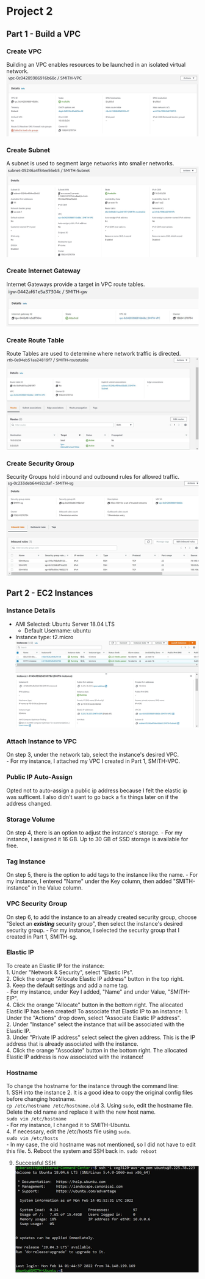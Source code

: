 # Project 2

## Part 1 - Build a VPC

### Create VPC   
Building an VPC enables resources to be launched in an isolated virtual network. 
![SMITH-VPC created](https://github.com/WSU-kduncan/ceg3120-cybersmith-22/blob/main/Projects/Project2/images/vpc.JPG)

### Create Subnet   
   A subnet is used to segment large networks into smaller networks. 
   ![SMITH-Subnet created](https://github.com/WSU-kduncan/ceg3120-cybersmith-22/blob/main/Projects/Project2/images/subnet.JPG)

### Create Internet Gateway   
   Internet Gateways provide a target in VPC route tables.
   ![SMITH-gw created](https://github.com/WSU-kduncan/ceg3120-cybersmith-22/blob/main/Projects/Project2/images/gw.JPG)

### Create Route Table   
   Route Tables are used to determine where network traffic is directed. 
   ![SMITH-routetable created](https://github.com/WSU-kduncan/ceg3120-cybersmith-22/blob/main/Projects/Project2/images/rt.JPG)

### Create Security Group   
   Security Groups hold inbound and outbound rules for allowed traffic. 
   ![SMITH-sg created](https://github.com/WSU-kduncan/ceg3120-cybersmith-22/blob/main/Projects/Project2/images/sg_full.JPG)


## Part 2 - EC2 Instances
### Instance Details  
   - AMI Selected: Ubuntu Server 18.04 LTS 
      - Default Username: ubuntu
   - Instance type: t2.micro 
   ![instance details](https://github.com/WSU-kduncan/ceg3120-cybersmith-22/blob/main/Projects/Project2/images/instance.JPG)

### Attach Instance to VPC   
   On step 3, under the network tab, select the instance's desired VPC.  
      - For my instance, I attached my VPC I created in Part 1, SMITH-VPC.

### Public IP Auto-Assign   
   Opted not to auto-assign a public ip address because I felt the elastic ip was sufficent. I also didn't want to go back a fix things later on if the address changed.  

### Storage Volume   
   On step 4, there is an option to adjust the instance's storage. 
      - For my instance, I assigned it 16 GB. Up to 30 GB of SSD storage is available for free.  

### Tag Instance   
   On step 5, there is the option to add tags to the instance like the name. 
      - For my instance, I entered "Name" under the Key column, then added "SMITH-instance" in the Value column.  

### VPC Security Group   
   On step 6, to add the instance to an already created security group, choose "Select an ***existing*** security group", then select the instance's desired security group. 
      - For my instance, I selected the security group that I created in Part 1, SMITH-sg.  

### Elastic IP   
   To create an Elastic IP for the instance:   
        1.  Under "Network & Security", select "Elastic IPs".  
        2.  Click the orange "Allocate Elastic IP address" button in the top right.   
        3. Keep the default settings and add a name tag.   
            - For my instance, under Key I added, "Name" and under Value, "SMITH-EIP".   
        4. Click the orange "Allocate" button in the bottom right. The allocated Elastic IP has been created! 
   To associate that Elastic IP to an instance: 
        1. Under the "Actions" drop down, select "Associate Elastic IP address".  
        2. Under "Instance" select the instance that will be associated with the Elastic IP.   
        3. Under "Private IP address" select select the given address. This is the IP address that is already associated with the instance.  
        4. Click the orange "Associate" button in the bottom right. The allocated Elastic IP address is now associated with the instance!

### Hostname   
To change the hostname for the instance through the command line:   
    1. SSH into the instance
    2. It is a good idea to copy the original config files before changing hostname.   
        `cp /etc/hostname /etc/hostname.old`
    3. Using `sudo`, edit the hostname file. Delete the old name and replace it with the new host name.   
        `sudo vim /etc/hostname`   
        - For my instance, I changed it to SMITH-Ubuntu.   
    4. If necessary, edit the /etc/hosts file using `sudo`.   
        `sudo vim /etc/hosts`   
        - In my case, the old hostname was not mentioned, so I did not have to edit this file. 
    5. Reboot the system and SSH back in. 
        `sudo reboot` 

9. Successful SSH   
   ![successful SSH](https://github.com/WSU-kduncan/ceg3120-cybersmith-22/blob/main/Projects/Project2/images/ssh_hostname.JPG)